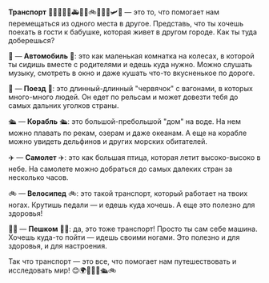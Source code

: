 **Транспорт** 🚗🚕🚙🚎🚓🚑🚒🚜🚲🛴🛵🚁🛩️🚀 — это то, что помогает нам перемещаться из одного места в другое. Представь, что ты хочешь поехать в гости к бабушке, которая живет в другом городе. Как ты туда доберешься? 

🚗 — **Автомобиль** 🚗: это как маленькая комнатка на колесах, в которой ты сидишь вместе с родителями и едешь куда нужно. Можно слушать музыку, смотреть в окно и даже кушать что-то вкусненькое по дороге.

🚂 — **Поезд** 🚂: это длинный-длинный "червячок" с вагонами, в которых много-много людей. Он едет по рельсам и может довезти тебя до самых дальних уголков страны.

🛳️ — **Корабль** 🛳️: это большой-пребольшой "дом" на воде. На нем можно плавать по рекам, озерам и даже океанам. А еще на корабле можно увидеть дельфинов и других морских обитателей.

✈️ — **Самолет** ✈️: это как большая птица, которая летит высоко-высоко в небе. На самолете можно добраться до самых далеких стран за несколько часов.

🚲 — **Велосипед** 🚲: это такой транспорт, который работает на твоих ногах. Крутишь педали — и едешь куда хочешь. А еще это полезно для здоровья!

🚶‍♂️ — **Пешком** 🚶‍♂️: да, это тоже транспорт! Просто ты сам себе машина. Хочешь куда-то пойти — идешь своими ногами. Это полезно и для здоровья, и для настроения.

Так что транспорт — это все, что помогает нам путешествовать и исследовать мир! 😊🌍🚀🚗🚂🛳️🚲